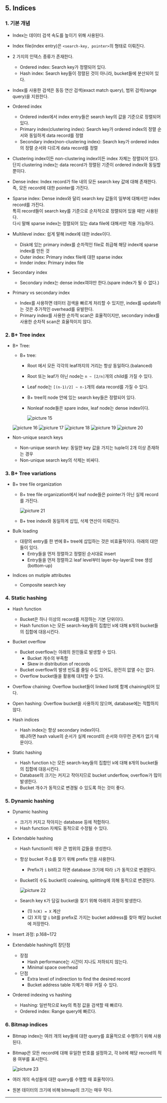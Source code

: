 ## 5. Indices

### 1. 기본 개념

- Index는 데이터 검색 속도를 높이기 위해 사용된다.

- Index file(index entry)은 `<search-key, pointer>`의 형태로 이뤄진다.
- 2 가지의 인덱스 종류가 존재한다.

  - Ordered index: Search key가 정렬되어 있다.
  - Hash index: Search key들이 정렬된 것이 아니라, bucket들에 분산되어 있다.

- Index를 사용한 검색은 동등 연산 검색(exact match query), 범위 검색(range query)을 지원한다.

- Ordered index

  - Ordered index에서 index entry들은 search key의 값을 기준으로 정렬되어 있다.
  - Primary index(clustering index): Search key가 ordered index의 정렬 순서와 동일하게 data record를 정렬
  - Secondary index(non-clustering index): Search key가 ordered index의 정렬 순서와 다르게 data record를 정렬

- Clustering index이든 non-clustering index이든 index 자체는 정렬되어 있다.  
  단지 clustering index는 data record가 정렬된 기준이 ordered index와 동일할 뿐이다.

- Dense index: Index record가 file 내의 모든 search key 값에 대해 존재한다.  
  즉, 모든 record에 대한 pointer를 가진다.

- Sparse index: Dense index와 달리 search key 값들의 일부에 대해서만 index record를 가진다.  
  특히 record들이 search key를 기준으로 순차적으로 정렬되어 있을 때만 사용된다.  
  다시 말해 sparse index는 정렬되어 있는 data file에 대해서만 적용 가능하다.

- Multilevel index: 쉽게 말해 index에 대한 index이다.

  - Disk에 있는 primary index를 순차적인 file로 취급해 해당 index에 sparse index를 만든 것
  - Outer index: Primary index file에 대한 sparse index
  - Innder index: Primary index file

- Secondary index

  - Secondary index는 dense index여야만 한다.(spare index가 될 수 없다.)

- Primary vs secondary index

  - Index를 사용하면 데이터 검색을 빠르게 처리할 수 있지만, index를 update하는 것은 추가적인 overhead를 유발한다.
  - Primary index를 사용한 순차적 scan은 효율적이지만, secondary index를 사용한 순차적 scan은 효율적이지 않다.

### 2. B+ Tree index

- B+ Tree:

  - B+ tree:

    - Root 에서 모든 각각의 leaf까지의 거리는 항상 동일하다.(balanced)
    - Root 또는 leaf가 아닌 node는 `n ~ [2/n]`개의 child를 가질 수 있다.
    - Leaf node는 `[(n-1)/2] ~ n-1`개의 data record를 가질 수 있다.
    - B+ tree의 node 안에 있는 search key들은 정렬되어 있다.
    - Nonleaf node들은 spare index, leaf node는 dense index이다.

      ![picture 15](../../images/TMP_DB_1.png)

  ![picture 16](../../images/TMP_DB_2.png)
  ![picture 17](../../images/TMP_DB_3.png)
  ![picture 18](../../images/TMP_DB_4.png)
  ![picture 19](../../images/TMP_DB_5.png)
  ![picture 20](../../images/TMP_DB_6.png)

- Non-unique search keys

  - Non-unique search key: 동일한 key 값을 가지는 tuple이 2개 이상 존재하는 경우
  - Non-unique search key의 삭제는 비싸다.

### 3. B+ Tree variations

- B+ tree file organization

  - B+ tree file organization에서 leaf node들은 pointer가 아닌 실제 record를 가진다.

    ![picture 21](../../images/TMP_DB_7.png)

  - B+ tree index와 동일하게 삽입, 삭제 연산이 이뤄진다.

- Bulk loading

  - 대량의 entry를 한 번에 B+ tree에 삽입하는 것은 비효율적이다. 아래의 대안들이 있다.
    - Entry들을 먼저 정렬하고 정렬된 순서대로 insert
    - Entry들을 먼저 정렬하고 leaf level부터 layer-by-layer로 tree 생성(bottom-up)

- Indices on mutiple attributes

  - Composite search key

### 4. Static hashing

- Hash function

  - Bucket은 하나 이상의 record를 저장하는 기본 단위이다.
  - Hash function `h`는 모든 search-key들의 집합인 `k`에 대해 `B`개의 bucket들의 집합에 대응시킨다.

- Bucket overflow

  - Bucket overflow는 아래의 원인들로 발생할 수 있다.
    - Bucket 개수의 부족함
    - Skew in distribution of records
  - Bucket overflow의 발생 빈도를 줄일 수도 있어도, 완전히 없앨 수는 없다.
  - Overflow bucket들을 활용해 대처할 수 있다.

- Overflow chaining: Overflow bucket들이 linked list에 함께 chaining되어 있다.
- Open hashing: Overflow bucket을 사용하지 않으며, database에는 적합하지 않다.

- Hash indices

  - Hash index는 항상 secondary index이다.  
    왜냐하면 hash value의 순서가 실제 record의 순서와 아무런 관계가 없기 때문이다.

- Static hashing

  - Hash function `h`는 모든 search-key들의 집합인 `k`에 대해 `B`개의 bucket들의 집합에 대응시킨다.
  - Database의 크기는 커지고 작아지므로 bucket underflow, overflow가 많이 발생한다.
  - Bucket 개수가 동적으로 변경될 수 있도록 하는 것이 좋다.

### 5. Dynamic hashing

- Dynamic hashing

  - 크기가 커지고 작아지는 database 등에 적합하다.
  - Hash function 자체도 동적으로 수정될 수 있다.

- Extendable hashing

  - Hash function이 매우 큰 범위의 값들을 생성한다.
  - 항상 bucket 주소를 찾기 위해 prefix 만을 사용한다.
    - Prefix가 `i` bit라고 하면 database 크기에 따라 `i`가 동적으로 변경된다.
  - Bucket의 수도 bucket의 coalesing, splitting에 의해 동적으로 변경된다.

    ![picture 22](../../images/TMP_DB_8.png)

  - Search key `K`가 담길 bucket을 찾기 위해 아래의 과정이 발생한다.
    - (1) `h(K) = X` 계산
    - (2) X의 앞 `i` bit를 prefix로 가지는 bucket address를 찾아 해당 bucket에 저장한다.

- Insert 과정: p.168~172

- Extendable hashing의 장단점

  - 장점
    - Hash performance는 시간이 지나도 저하되지 않는다.
    - Minimal space overhead
  - 단점
    - Extra level of indirection to find the desired record
    - Bucket address table 자체가 매우 커질 수 있다.

- Ordered indexing vs hashing

  - Hashing: 일반적으로 key의 특정 값을 검색할 때 빠르다.
  - Ordered index: Range query에 빠르다.

### 6. Bitmap indices

- Bitmap index는 여러 개의 key들에 대한 query를 효율적으로 수행하기 위해 사용된다.
- Bitmap은 모든 record에 대해 유일한 번호를 설정하고, 각 bit에 해당 recrod의 적용 여부를 표시한다.

  ![picture 23](../../images/TMP_DB_9.png)

- 여러 개의 속성들에 대한 query를 수행할 때 효율적이다.
- 원본 데이터의 크기에 비해 bitmap의 크기는 매우 작다.

---
